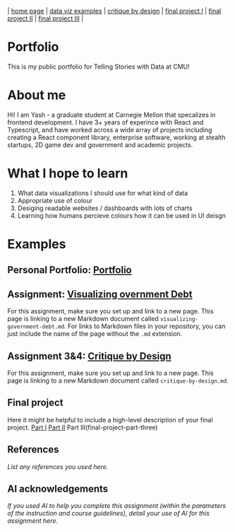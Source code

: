 | [home page](https://inferno080.github.io/ykale-dataviz-portfolio/final-project-part-three) | [data viz examples](dataviz-examples) | [critique by design](critique-by-design) | [final project I](final-project-part-one) | [final project II](final-project-part-two) | [final project III](final-project-part-three) |

# Portfolio
This is my public portfolio for Telling Stories with Data at CMU!

# About me
Hi! I am Yash - a graduate student at Carnegie Mellon that specalizes in frontend development. I have 3+ years of experince with React and Typescript, and have worked across a wide array of projects including creating a React component library, enterprise software, working at stealth startups, 2D game dev and government and academic projects.

# What I hope to learn

1. What data visualizations I should use for what kind of data
2. Appropriate use of colour
3. Desiging readable websites / dashboards with lots of charts
4. Learning how humans percieve colours how it can be used in UI deisgn

# Examples

## Personal Portfolio: [Portfolio](https://inferno080.github.io)

## Assignment: [Visualizing overnment Debt](visualizing-government-debt)
For this assignment, make sure you set up and link to a new page.  This page is linking to a new Markdown document called `visualizing-government-debt.md`.  For links to Markdown files in your repository, you can just include the name of the page without the `.md` extension. 

## Assignment 3&4: [Critique by Design](critique-by-design)
For this assignment, make sure you set up and link to a new page.  This page is linking to a new Markdown document called `critique-by-design.md`.  

## Final project
Here it might be helpful to include a high-level description of your final project. 
[Part I](final-project-part-one)
[Part II](final-project-part-two)
Part III(final-project-part-three)

## References
_List any references you used here._

## AI acknowledgements
_If you used AI to help you complete this assignment (within the parameters of the instruction and course guidelines), detail your use of AI for this assignment here._

